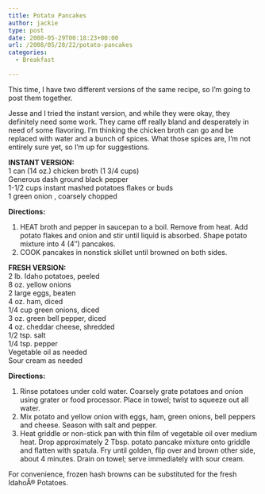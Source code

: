 ```yaml
---
title: Potato Pancakes
author: jackie
type: post
date: 2008-05-29T00:18:23+00:00
url: /2008/05/28/22/potato-pancakes
categories:
  - Breakfast

---
```

This time, I have two different versions of the same recipe, so I&#8217;m going to post them together.

Jesse and I tried the instant version, and while they were okay, they definitely need some work. They came off really bland and desperately in need of some flavoring. I&#8217;m thinking the chicken broth can go and be replaced with water and a bunch of spices. What those spices are, I&#8217;m not entirely sure yet, so I&#8217;m up for suggestions.

**INSTANT VERSION:**  
1 can (14 oz.) chicken broth (1 3/4 cups)  
Generous dash ground black pepper  
1-1/2 cups instant mashed potatoes flakes or buds  
1 green onion , coarsely chopped

**Directions:**

  1. HEAT broth and pepper in saucepan to a boil. Remove from heat. Add potato flakes and onion and stir until liquid is absorbed. Shape potato mixture into 4 (4&#8243;) pancakes.
  2. COOK pancakes in nonstick skillet until browned on both sides.

**FRESH VERSION:**  
2 lb. Idaho potatoes, peeled  
8 oz. yellow onions  
2 large eggs, beaten  
4 oz. ham, diced  
1/4 cup green onions, diced  
3 oz. green bell pepper, diced  
4 oz. cheddar cheese, shredded  
1/2 tsp. salt  
1/4 tsp. pepper  
Vegetable oil as needed  
Sour cream as needed

**Directions:**

  1. Rinse potatoes under cold water. Coarsely grate potatoes and onion using grater or food processor. Place in towel; twist to squeeze out all water.
  2. Mix potato and yellow onion with eggs, ham, green onions, bell peppers and cheese. Season with salt and pepper.
  3. Heat griddle or non-stick pan with thin film of vegetable oil over medium heat. Drop approximately 2 Tbsp. potato pancake mixture onto griddle and flatten with spatula. Fry until golden, flip over and brown other side, about 4 minutes. Drain on towel; serve immediately with sour cream.

For convenience, frozen hash browns can be substituted for the fresh IdahoÂ® Potatoes.